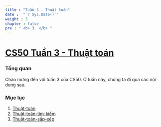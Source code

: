 ```yaml
---
title : "Tuần 3 - Thuật toán"
date :  "`r Sys.Date()`" 
weight : 3 
chapter : false
pre : " <b> 3. </b> "
---
```

# [CS50 Tuần 3 - Thuật toán](https://baobaoupcloud.github.io/cs-w3/vi/)

### Tổng quan
Chào mừng đến với tuần 3 của CS50. Ở tuần này, chúng ta đi qua các nội dung sau.

### Mục lục
 1. [Thuật-toán](https://baobaoupcloud.github.io/cs-w3/vi/1-algorithms/)
 2. [Thuật-toán-tìm-kiếm](https://baobaoupcloud.github.io/cs-w3/vi/2-searching-algorithms/)
 3. [Thuật-toán-sắp-xếp](https://baobaoupcloud.github.io/cs-w3/vi/3-sorting-algorithms/)
